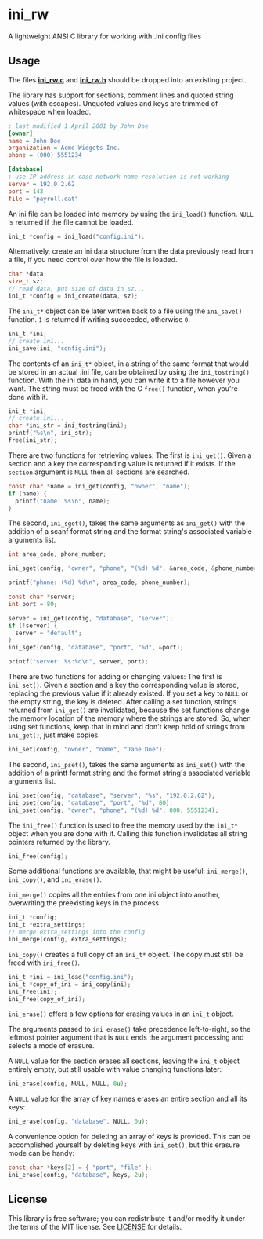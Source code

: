 
# ini_rw
A lightweight ANSI C library for working with .ini config files

## Usage
The files **[ini_rw.c](src/ini_rw.c?raw=1)** and **[ini_rw.h](src/ini_rw.h?raw=1)**
should be dropped into an existing project.

The library has support for sections, comment lines and quoted string values
(with escapes). Unquoted values and keys are trimmed of whitespace when loaded.

```ini
; last modified 1 April 2001 by John Doe
[owner]
name = John Doe
organization = Acme Widgets Inc.
phone = (000) 5551234

[database]
; use IP address in case network name resolution is not working
server = 192.0.2.62
port = 143
file = "payroll.dat"
```

An ini file can be loaded into memory by using the `ini_load()` function.
`NULL` is returned if the file cannot be loaded.
```c
ini_t *config = ini_load("config.ini");
```

Alternatively, create an ini data structure from the data previously read from
a file, if you need control over how the file is loaded.
```c
char *data;
size_t sz;
// read data, put size of data in sz...
ini_t *config = ini_create(data, sz);
```

The `ini_t*` object can be later written back to a file using the `ini_save()`
function. `1` is returned if writing succeeded, otherwise `0`.
```c
ini_t *ini;
// create ini...
ini_save(ini, "config.ini");
```

The contents of an `ini_t*` object, in a string of the same format that would
be stored in an actual .ini file, can be obtained by using the `ini_tostring()`
function. With the ini data in hand, you can write it to a file however you
want. The string must be freed with the C `free()` function, when you're done
with it.
```c
ini_t *ini;
// create ini...
char *ini_str = ini_tostring(ini);
printf("%s\n", ini_str);
free(ini_str);
```

There are two functions for retrieving values: The first is `ini_get()`.  Given
a section and a key the corresponding value is returned if it exists.  If the
`section` argument is `NULL` then all sections are searched.
```c
const char *name = ini_get(config, "owner", "name");
if (name) {
  printf("name: %s\n", name);
}
```

The second, `ini_sget()`, takes the same arguments as `ini_get()` with the
addition of a scanf format string and the format string's associated variable
arguments list.
```c
int area_code, phone_number;

ini_sget(config, "owner", "phone", "(%d) %d", &area_code, &phone_number);

printf("phone: (%d) %d\n", area_code, phone_number);

const char *server;
int port = 80;

server = ini_get(config, "database", "server");
if (!server) {
  server = "default";
}
ini_sget(config, "database", "port", "%d", &port);

printf("server: %s:%d\n", server, port);
```

There are two functions for adding or changing values: The first is
`ini_set()`.  Given a section and a key the corresponding value is stored,
replacing the previous value if it already existed. If you set a key to `NULL`
or the empty string, the key is deleted.  After calling a set function, strings
returned from `ini_get()` are invalidated, because the set functions change the
memory location of the memory where the strings are stored. So, when using set
functions, keep that in mind and don't keep hold of strings from `ini_get()`,
just make copies.
```c
ini_set(config, "owner", "name", "Jane Doe");
```

The second, `ini_pset()`, takes the same arguments as `ini_set()` with the
addition of a printf format string and the format string's associated variable
arguments list.
```c
ini_pset(config, "database", "server", "%s", "192.0.2.62");
ini_pset(config, "database", "port", "%d", 80);
ini_pset(config, "owner", "phone", "(%d) %d", 000, 5551234);
```

The `ini_free()` function is used to free the memory used by the `ini_t*`
object when you are done with it. Calling this function invalidates all string
pointers returned by the library.
```c
ini_free(config);
```

Some additional functions are available, that might be useful: `ini_merge()`,
`ini_copy()`, and `ini_erase()`.

`ini_merge()` copies all the entries from one ini object into another,
overwriting the preexisting keys in the process.
```c
ini_t *config;
ini_t *extra_settings;
// merge extra_settings into the config
ini_merge(config, extra_settings);
```

`ini_copy()` creates a full copy of an `ini_t*` object. The copy must still be
freed with `ini_free()`.
```c
ini_t *ini = ini_load("config.ini");
ini_t *copy_of_ini = ini_copy(ini);
ini_free(ini);
ini_free(copy_of_ini);
```

`ini_erase()` offers a few options for erasing values in an `ini_t` object.

The arguments passed to `ini_erase()` take precedence left-to-right, so the
leftmost pointer argument that is `NULL` ends the argument processing and
selects a mode of erasure.

A `NULL` value for the section erases all sections, leaving the `ini_t` object
entirely empty, but still usable with value changing functions later:
```c
ini_erase(config, NULL, NULL, 0u);
```

A `NULL` value for the array of key names erases an entire section and all its
keys:
```c
ini_erase(config, "database", NULL, 0u);
```

A convenience option for deleting an array of keys is provided. This can be
accomplished yourself by deleting keys with `ini_set()`, but this erasure mode
can be handy:
```c
const char *keys[2] = { "port", "file" };
ini_erase(config, "database", keys, 2u);
```

## License
This library is free software; you can redistribute it and/or modify it under
the terms of the MIT license. See [LICENSE](LICENSE) for details.
